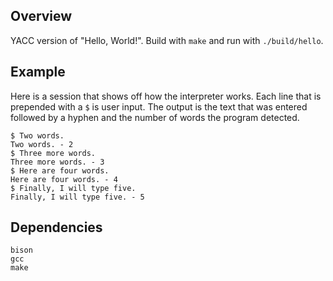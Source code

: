 ## Overview

YACC version of "Hello, World!". Build with `make` and run with `./build/hello`.

## Example

Here is a session that shows off how the interpreter works. Each line that is
prepended with a `$` is user input. The output is the text that was entered
followed by a hyphen and the number of words the program detected.

```
$ Two words.
Two words. - 2
$ Three more words.
Three more words. - 3
$ Here are four words.
Here are four words. - 4
$ Finally, I will type five.
Finally, I will type five. - 5
```

## Dependencies

```
bison
gcc
make
```
